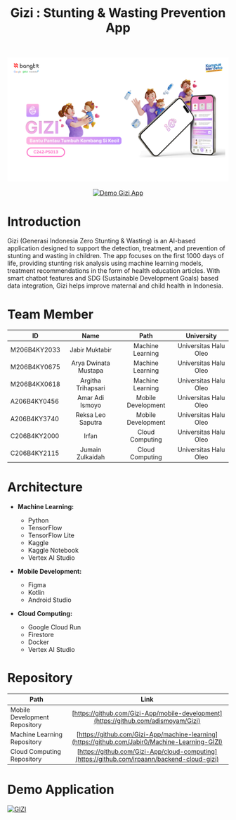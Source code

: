 <h1 align="center"> Gizi : Stunting & Wasting Prevention App </h1> <br>
<p align="center">
  <a>
    <img alt="Gizi" title="Gizi" src="Cover GIZI.png">
  </a>
</p>

<p align="center">
  <a href="https://youtu.be/OOYlWF6V8t8?si=C3y7p_ZF3V6RekH-">
    <img src="https://img.youtube.com/vi/OOYlWF6V8t8/0.jpg" alt="Demo Gizi App" title="Demo Gizi App" width="600">
  </a>
</p>

# Introduction

Gizi (Generasi Indonesia Zero Stunting & Wasting) is an AI-based application designed to support the detection, treatment, and prevention of stunting and wasting in children. The app focuses on the first 1000 days of life, providing stunting risk analysis using machine learning models, treatment recommendations in the form of health education articles. With smart chatbot features and SDG (Sustainable Development Goals) based data integration, Gizi helps improve maternal and child health in Indonesia.

# Team Member

| ID | Name | Path | University |
| ----------- | :---------: | :----------: | :----------: |
| M206B4KY2033 | Jabir Muktabir | Machine Learning | Universitas Halu Oleo |
| M206B4KY0675 | Arya Dwinata Mustapa | Machine Learning | Universitas Halu Oleo |
| M206B4KX0618 | Argitha Trihapsari | Machine Learning | Universitas Halu Oleo |
| A206B4KY0456 | Amar Adi Ismoyo | Mobile Development | Universitas Halu Oleo |
| A206B4KY3740 | Reksa Leo Saputra | Mobile Development | Universitas Halu Oleo |
| C206B4KY2000 | Irfan | Cloud Computing | Universitas Halu Oleo |
| C206B4KY2115 | Jumain Zulkaidah | Cloud Computing | Universitas Halu Oleo |

# Architecture

- **Machine Learning:**
  - Python
  - TensorFlow
  - TensorFlow Lite
  - Kaggle
  - Kaggle Notebook
  - Vertex AI Studio

- **Mobile Development:**
  - Figma
  - Kotlin
  - Android Studio

- **Cloud Computing:**
  - Google Cloud Run
  - Firestore
  - Docker
  - Vertex AI Studio
 
# Repository

| Path | Link |
| ----------- | :---------: |
| Mobile Development Repository | [https://github.com/Gizi-App/mobile-development](https://github.com/adismoyam/Gizi) |
| Machine Learning Repository | [https://github.com/Gizi-App/machine-learning](https://github.com/Jabir0/Machine-Learning-GIZI) |
| Cloud Computing Repository | [https://github.com/Gizi-App/cloud-computing](https://github.com/irpaann/backend-cloud-gizi) |

# Demo Application

[![GIZI](https://img.shields.io/badge/GIZI-Download%20APK-black.svg?style=for-the-badge&logo=android&logoColor=green)](link)